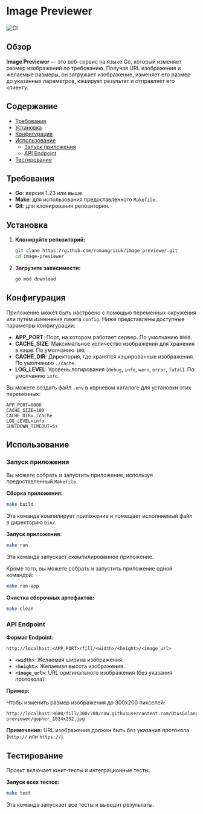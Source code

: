 # Image Previewer

![CI](https://github.com/romangricuk/image-previewer/actions/workflows/ci.yml/badge.svg)

## Обзор

**Image Previewer** — это веб-сервис на языке Go, который изменяет размер изображений по требованию.
Получая URL изображения и желаемые размеры, он загружает изображение, изменяет его размер до указанных параметров,
кэширует результат и отправляет его клиенту.

## Содержание

- [Требования](#требования)
- [Установка](#установка)
- [Конфигурация](#конфигурация)
- [Использование](#использование)
    - [Запуск приложения](#запуск-приложения)
    - [API Endpoint](#api-endpoint)
- [Тестирование](#тестирование)

## Требования

- **Go**: версия 1.23 или выше.
- **Make**: для использования предоставленного `Makefile`.
- **Git**: для клонирования репозитория.

## Установка

1. **Клонируйте репозиторий:**

   ```bash
   git clone https://github.com/romangricuk/image-previewer.git
   cd image-previewer
   ```

2. **Загрузите зависимости:**

   ```bash
   go mod download
   ```

## Конфигурация

Приложение может быть настроено с помощью переменных окружения или путем изменения пакета `config`. Ниже представлены
доступные параметры конфигурации:

- **APP_PORT**: Порт, на котором работает сервер. По умолчанию `8080`.
- **CACHE_SIZE**: Максимальное количество изображений для хранения в кэше. По умолчанию `100`.
- **CACHE_DIR**: Директория, где хранятся кэшированные изображения. По умолчанию `./cache`.
- **LOG_LEVEL**: Уровень логирования (`debug`, `info`, `warn`, `error`, `fatal`). По умолчанию `info`.

Вы можете создать файл `.env` в корневом каталоге для установки этих переменных:

```env
APP_PORT=8080
CACHE_SIZE=100
CACHE_DIR=./cache
LOG_LEVEL=info
SHUTDOWN_TIMEOUT=5s
```

## Использование

### Запуск приложения

Вы можете собрать и запустить приложение, используя предоставленный `Makefile`.

**Сборка приложения:**

```bash
make build
```

Эта команда компилирует приложение и помещает исполняемый файл в директорию `bin/`.

**Запуск приложения:**

```bash
make run
```

Эта команда запускает скомпилированное приложение.

Кроме того, вы можете собрать и запустить приложение одной командой:

```bash
make run-app
```

**Очистка сборочных артефактов:**

```bash
make clean
```

### API Endpoint

**Формат Endpoint:**

```
http://localhost:<APP_PORT>/fill/<width>/<height>/<image_url>
```

- **`<width>`**: Желаемая ширина изображения.
- **`<height>`**: Желаемая высота изображения.
- **`<image_url>`**: URL оригинального изображения (без указания протокола).

**Пример:**

Чтобы изменить размер изображения до 300x200 пикселей:

```
http://localhost:8080/fill/300/200/raw.githubusercontent.com/OtusGolang/final_project/master/examples/image-previewer/gopher_1024x252.jpg
```

**Примечание:** URL изображения должен быть без указания протокола (`http://` или `https://`).

## Тестирование

Проект включает юнит-тесты и интеграционные тесты.

**Запуск всех тестов:**

```bash
make test
```

Эта команда запускает все тесты и выводит результаты.
